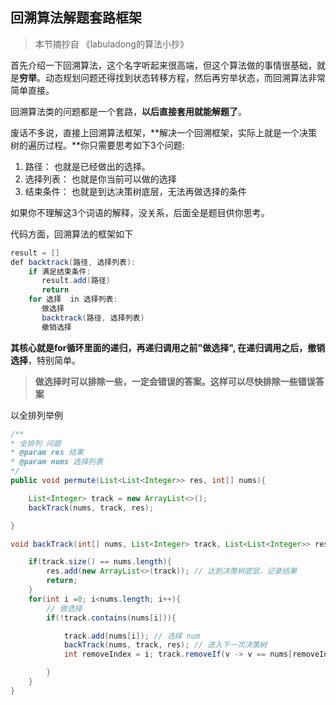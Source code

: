 回溯算法解题套路框架
------

> 本节摘抄自 《labuladong的算法小抄》

首先介绍一下回溯算法，这个名字听起来很高端，但这个算法做的事情很基础，就是**穷举**。动态规划问题还得找到状态转移方程，然后再穷举状态，而回溯算法非常简单直接。

回溯算法类的问题都是一个套路，**以后直接套用就能解题了**。

废话不多说，直接上回溯算法框架，**解决一个回溯框架，实际上就是一个决策树的遍历过程。**你只需要思考如下3个问题:

1. 路径： 也就是已经做出的选择。
2. 选择列表： 也就是你当前可以做的选择
3. 结束条件： 也就是到达决策树底层，无法再做选择的条件

如果你不理解这3个词语的解释，没关系，后面全是题目供你思考。

代码方面，回溯算法的框架如下

```java
result = []
def backtrack(路径, 选择列表):
    if 满足结束条件:
       result.add(路径)
       return
    for 选择  in 选择列表:
       做选择
       backtrack(路径, 选择列表)
       撤销选择
```

**其核心就是for循环里面的递归，再递归调用之前"做选择", 在递归调用之后，撤销选择**，特别简单。

> **做选择时可以排除一些，一定会错误的答案。这样可以尽快排除一些错误答案**

以全排列举例

```java
/**
* 全排列 问题
* @param res 结果
* @param nums 选择列表
*/
public void permute(List<List<Integer>> res, int[] nums){

    List<Integer> track = new ArrayList<>();
    backTrack(nums, track, res);

}

void backTrack(int[] nums, List<Integer> track, List<List<Integer>> res){

    if(track.size() == nums.length){
        res.add(new ArrayList<>(track)); // 达到决策树底层，记录结果
        return;
    }
    for(int i =0; i<nums.length; i++){
        // 做选择
        if(!track.contains(nums[i])){

            track.add(nums[i]); // 选择 num
            backTrack(nums, track, res); // 进入下一次决策树
            int removeIndex = i; track.removeIf(v -> v == nums[removeIndex]); // 回退决策树

        }
    }
}
```

